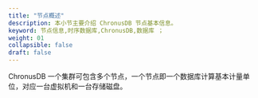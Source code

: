 ```yaml
---
title: "节点概述"
description: 本小节主要介绍 ChronusDB 节点基本信息。 
keyword: 节点信息,时序数据库,ChronusDB,数据库 ；
weight: 01
collapsible: false
draft: false
---
```



ChronusDB 一个集群可包含多个节点，一个节点即一个数据库计算基本计量单位，对应一台虚拟机和一台存储磁盘。
